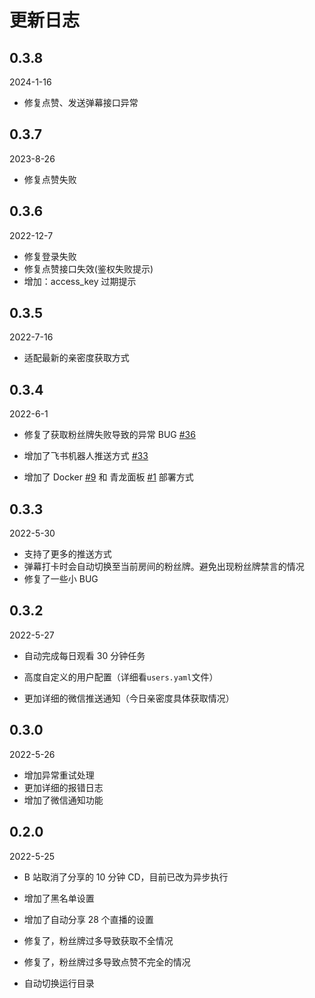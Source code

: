 # 更新日志

## 0.3.8

2024-1-16

-   修复点赞、发送弹幕接口异常

## 0.3.7

2023-8-26

-   修复点赞失败


## 0.3.6

2022-12-7

-   修复登录失败
-   修复点赞接口失效(鉴权失败提示)
-   增加：access_key 过期提示

## 0.3.5

2022-7-16

-   适配最新的亲密度获取方式

## 0.3.4

2022-6-1

-   修复了获取粉丝牌失败导致的异常 BUG [#36](https://github.com/XiaoMiku01/fansMedalHelper/issues/36)

-   增加了飞书机器人推送方式 [#33](https://github.com/XiaoMiku01/fansMedalHelper/issues/33)

-   增加了 Docker [#9](https://github.com/XiaoMiku01/fansMedalHelper/issues/9) 和 青龙面板 [#1](https://github.com/XiaoMiku01/fansMedalHelper/issues/1) 部署方式

## 0.3.3

2022-5-30

-   支持了更多的推送方式
-   弹幕打卡时会自动切换至当前房间的粉丝牌。避免出现粉丝牌禁言的情况
-   修复了一些小 BUG

## 0.3.2

2022-5-27

-   自动完成每日观看 30 分钟任务

-   高度自定义的用户配置（详细看`users.yaml`文件）
-   更加详细的微信推送通知（今日亲密度具体获取情况）

## 0.3.0

2022-5-26

-   增加异常重试处理
-   更加详细的报错日志
-   增加了微信通知功能

## 0.2.0

2022-5-25

-   B 站取消了分享的 10 分钟 CD，目前已改为异步执行

-   增加了黑名单设置

-   增加了自动分享 28 个直播的设置
-   修复了，粉丝牌过多导致获取不全情况
-   修复了，粉丝牌过多导致点赞不完全的情况
-   自动切换运行目录
